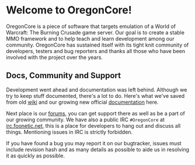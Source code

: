 Welcome to OregonCore!
======================

OregonCore is a piece of software that targets emulation of a World of Warcraft: The Burning Crusade game server. Our goal is to create a stable MMO framework and to help teach and learn development among our community. OregonCore has sustained itself with its tight knit community of developers, testers and bug reporters and thanks all those who have been involved with the project over the years. 

Docs, Community and Support
---------------------------

Development went ahead and documentation was left behind. Although we try to keep stuff documented, there's a lot to do.
Here's what we've saved from old [wiki](https://wiki.oregon-core.net/) and our growing new official [documentation](https://docs.oregon-core.net/) here.

Next place is our [forums](https://forums.oregon-core.net/), you can get support there as well as be a part of our growing community.
We have also a public IRC `#OregonCore` at [irc.foonetic.net](irc://irc.foonetic.net), this is a place for developers to hang out and discuss all things. Mentioning issues in IRC is strictly forbidden.

If you have found a bug you may report it on our bugtracker, issues must include revision hash and as many details as possible to aide us in resolving it as quickly as possible.
